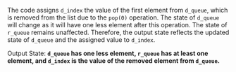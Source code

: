 The code assigns `d_index` the value of the first element from `d_queue`, which is removed from the list due to the `pop(0)` operation. The state of `d_queue` will change as it will have one less element after this operation. The state of `r_queue` remains unaffected. Therefore, the output state reflects the updated state of `d_queue` and the assigned value to `d_index`.

Output State: **`d_queue` has one less element, `r_queue` has at least one element, and `d_index` is the value of the removed element from `d_queue`.**